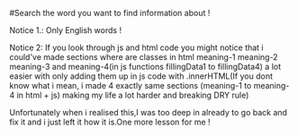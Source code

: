 #Search the word you want to find information about !

Notice 1.: Only English words !

Notice 2: If you look through js and html code you might notice that i could've made sections where are classes in html meaning-1 meaning-2 meaning-3 and meaning-4(in js functions fillingData1 to fillingData4) a lot easier with only adding them up in js code with .innerHTML(If you dont know what i mean, i made 4 exactly same sections (meaning-1 to meaning-4 in html + js) making my life a lot harder and breaking DRY rule)

Unfortunately when i realised this,I was too deep in already to go back and fix it and i just left it how it is.One more lesson for me !
